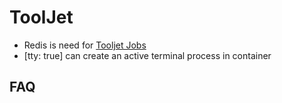 # ToolJet

- Redis is need for [Tooljet Jobs](https://docs.tooljet.com/docs/setup/ecs#redis)
- [tty: true] can create an active terminal process in container

## FAQ
